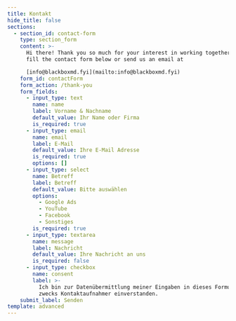 ```yaml
---
title: Kontakt
hide_title: false
sections:
  - section_id: contact-form
    type: section_form
    content: >-
      Hi there! Thank you so much for your interest in working together. Please
      fill the contact form below or send us an email at

      [info@blackboxmd.fyi](mailto:info@blackboxmd.fyi)
    form_id: contactForm
    form_action: /thank-you
    form_fields:
      - input_type: text
        name: name
        label: Vorname & Nachname
        default_value: Ihr Name oder Firma
        is_required: true
      - input_type: email
        name: email
        label: E-Mail
        default_value: Ihre E-Mail Adresse
        is_required: true
        options: []
      - input_type: select
        name: Betreff
        label: Betreff
        default_value: Bitte auswählen
        options:
          - Google Ads
          - YouTube
          - Facebook
          - Sonstiges
        is_required: true
      - input_type: textarea
        name: message
        label: Nachricht
        default_value: Ihre Nachricht an uns
        is_required: false
      - input_type: checkbox
        name: consent
        label: >-
          Ich bin zur Datenübermittlung meiner Eingaben in dieses Formulars
          zwecks Kontaktaufnahmer einverstanden.
    submit_label: Senden
template: advanced
---
```

